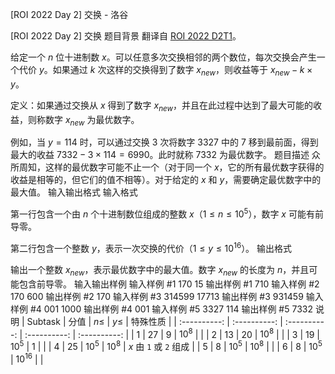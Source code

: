 



[ROI 2022 Day 2] 交换 - 洛谷














[ROI 2022 Day 2] 交换
题目背景
翻译自 [ROI 2022 D2T1](https://neerc.ifmo.ru/school/archive/2021-2022/ru-olymp-roi-2022-day2.pdf)。

给定一个 $n$ 位十进制数 $x$。可以任意多次交换相邻的两个数位，每次交换会产生一个代价 $y$。如果通过 $k$ 次这样的交换得到了数字 $x_{new}$，则收益等于 $x_{new}-k\times y$。

定义：如果通过交换从 $x$ 得到了数字 $x_{new}$，并且在此过程中达到了最大可能的收益，则称数字 $x_{new}$ 为最优数字。

例如，当 $y=114$ 时，可以通过交换 $3$ 次将数字 $3327$ 中的 $7$ 移到最前面，得到最大的收益 $7332-3\times114=6990$。此时就称 $7332$ 为最优数字。
题目描述
众所周知，这样的最优数字可能不止一个（对于同一个 $x$，它的所有最优数字获得的收益是相等的，但它们的值不相等）。对于给定的 $x$ 和 $y$，需要确定最优数字中的最大值。
输入输出格式
输入格式

第一行包含一个由 $n$ 个十进制数位组成的整数 $x$（$1\le n\le10^5$），数字 $x$ 可能有前导零。

第二行包含一个整数 $y$，表示一次交换的代价（$1\le y\le10^{16}$）。
输出格式

输出一个整数 $x_{new}$，表示最优数字中的最大值。数字 $x_{new}$ 的长度为 $n$，并且可能包含前导零。
输入输出样例
输入样例 #1
170
15
输出样例 #1
710
输入样例 #2
170
600
输出样例 #2
170
输入样例 #3
314599
17713
输出样例 #3
931459
输入样例 #4
001
1000
输出样例 #4
001
输入样例 #5
3327
114
输出样例 #5
7332
说明
| Subtask | 分值 | $n\le$ | $y\le$ | 特殊性质 |
| :----------: | :----------: | :----------: | :----------: | :----------: |
| $1$ | $27$ | $9$ | $10^8$ |  |
| $2$ | $13$ | $20$ | $10^8$ |  |
| $3$ | $19$ | $10^5$ | $1$ |  |
| $4$ | $25$ | $10^5$ | $10^8$ | $x$ 由 `1` 或 `2` 组成 |
| $5$ | $8$ | $10^5$ | $10^8$ |  |
| $6$ | $8$ | $10^5$ | $10^{16}$ |  |







